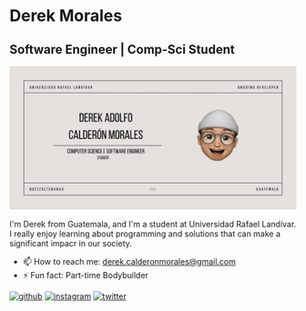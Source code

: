 # Derek Morales
## Software Engineer | Comp-Sci Student
![Software Engineer | Comp-Sci Student](https://github.com/derekCmorales/derekCmorales/blob/main/BANNER-GITHUB.png)

I'm Derek from Guatemala, and I'm a student at Universidad Rafael Landívar. I really enjoy learning about programming and solutions that can make a significant impacr in our society.

- 📫 How to reach me: derek.calderonmorales@gmail.com 
- ⚡ Fun fact: Part-time Bodybuilder


[<img src='https://cdn.jsdelivr.net/npm/simple-icons@3.0.1/icons/github.svg' alt='github' height='40'>](https://github.com/derekCmorales)  [<img src='https://cdn.jsdelivr.net/npm/simple-icons@3.0.1/icons/instagram.svg' alt='instagram' height='40'>](https://www.instagram.com/derekmoraales/)  [<img src='https://cdn.jsdelivr.net/npm/simple-icons@3.0.1/icons/twitter.svg' alt='twitter' height='40'>](https://twitter.com/mrmoraales)  

